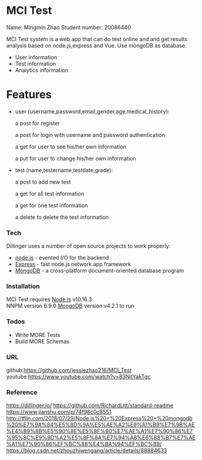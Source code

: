 # MCI Test
Name: Mingmin Zhao
Student number: 20086440

MCI Test system is a web app that can do test online and and get results analysis based on node.js,express and Vue. Use mongoDB as database.

  - User information
  - Test information
  - Analytics information

#  Features

  - user (username,password,email,gender,age,medical_history):
 
     a post for register
  
     a post for login with username and password authentication
  
     a get for user to see his/her own information
  
     a put for user to change his/her own information
  
 - test (name,testername,testdate,grade):
 
    a post to add new test

    a get for  all test information
  
    a get for one test information

    a delete to delete the test information


### Tech

Dillinger uses a number of open source projects to work properly:

* [node.js] - evented I/O for the backend
* [Express] - fast node.js network app framework 
* [MongoDB](https://www.mongodb.com/) - a cross-platform document-oriented database program


### Installation

MCI Test requires [Node.js](https://nodejs.org/) v10.16.3  
NNPM version 6.9.0
[MongoDB](https://www.mongodb.com/) version v4.2.1 to run

### Todos

 - Write MORE Tests
 - Build MORE Schemas

### URL
github:https://github.com/jessiezhao216/MCI_Test
youtube:https://www.youtube.com/watch?v=83NjtYakTgc


### Reference

https://dillinger.io/
https://github.com/RichardLitt/standard-readme
https://www.jianshu.com/p/74f98c0c8551
http://tflin.com/2018/07/29/Node.js%20+%20Express%20+%20mongodb%20%E7%9A%84%E5%8D%9A%E5%AE%A2%E9%A1%B9%E7%9B%AE%E4%B9%8B%E5%90%8E%E5%8F%B0%E7%AE%A1%E7%90%86%E7%95%8C%E9%9D%A2%E5%8F%8A%E7%94%A8%E6%88%B7%E7%AE%A1%E7%90%86%EF%BC%88%E4%BA%94%EF%BC%89/
https://blog.csdn.net/zhouzhiwengang/article/details/88884633


   [node.js]: <http://nodejs.org>
   
   [express]: <http://expressjs.com>
   
